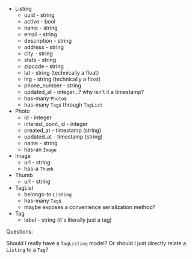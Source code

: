 - Listing
  - uuid - string
  - active - bool
  - name - string
  - email - string
  - description - string
  - address - string
  - city - string
  - state - string
  - zipcode - string
  - lat - string (technically a float)
  - lng - string (technically a float)
  - phone_number - string
  - updated_at - integer...? why isn't it a timestamp?
  - has-many `Photo`s
  - has-many `Tag`s through `TagList`
- Photo
  - id - integer
  - interest_point_id - integer
  - created_at - timestamp (string)
  - updated_at - timestamp (string)
  - name - string
  - has-an `Image`
- Image
  - url - string
  - has-a `Thumb`
- Thumb
  - url - string
- TagList
  - belongs-to `Listing`
  - has-many `Tag`s
  - maybe exposes a convenience serialization method?
- Tag
  - label - string (it's literally just a tag)

Questions:

Should I really have a `TagListing` model? Or should I just directly relate a `Listing` to a `Tag`?
